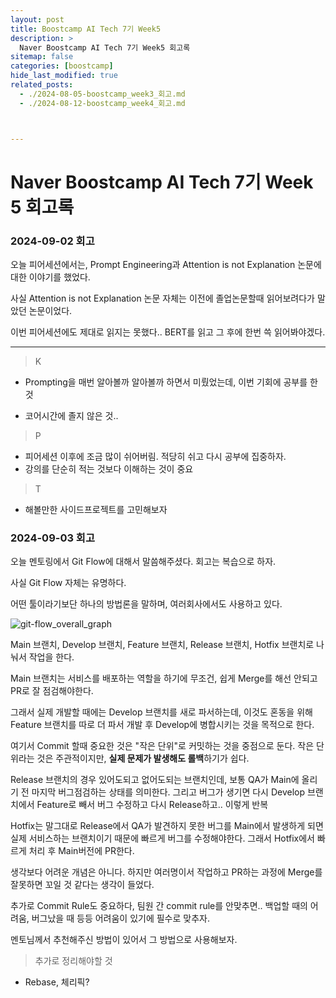 ```yaml
---
layout: post
title: Boostcamp AI Tech 7기 Week5
description: >
  Naver Boostcamp AI Tech 7기 Week5 회고록
sitemap: false
categories: [boostcamp]
hide_last_modified: true
related_posts:
  - ./2024-08-05-boostcamp_week3_회고.md
  - ./2024-08-12-boostcamp_week4_회고.md



---
```


# Naver Boostcamp AI Tech 7기 Week 5 회고록

### 2024-09-02 회고

오늘 피어세션에서는, Prompt Engineering과 Attention is not Explanation 논문에 대한 이야기를 했었다.

사실 Attention is not Explanation 논문 자체는 이전에 졸업논문할때 읽어보려다가 말았던 논문이었다.

이번 피어세션에도 제대로 읽지는 못했다.. BERT를 읽고 그 후에 한번 쓱 읽어봐야겠다.

---

> K

* Prompting을 매번 알아볼까 알아볼까 하면서 미뤘었는데, 이번 기회에 공부를 한 것

* 코어시간에 졸지 않은 것..

> P

* 피어세션 이후에 조금 많이 쉬어버림. 적당히 쉬고 다시 공부에 집중하자.
* 강의를 단순히 적는 것보다 이해하는 것이 중요



> T

* 해볼만한 사이드프로젝트를 고민해보자

### 2024-09-03 회고

오늘 멘토링에서 Git Flow에 대해서 말씀해주셨다. 회고는 복습으로 하자.

사실 Git Flow 자체는 유명하다.

어떤 툴이라기보단 하나의 방법론을 말하며, 여러회사에서도 사용하고 있다.

![git-flow_overall_graph](E:/Github/fruitnet.github.io/images/2024-09-02-boostcamp_week5_회고/git-flow_overall_graph.png)

Main 브랜치, Develop 브랜치, Feature 브랜치, Release 브랜치, Hotfix 브랜치로 나눠서 작업을 한다.

Main 브랜치는 서비스를 배포하는 역할을 하기에 무조건, 쉽게 Merge를 해선 안되고 PR로 잘 점검해야한다.

그래서 실제 개발할 때에는 Develop 브랜치를 새로 파서하는데, 이것도 혼동을 위해 Feature 브랜치를 따로 더 파서 개발 후 Develop에 병합시키는 것을 목적으로 한다.

여기서 Commit 할때 중요한 것은 "작은 단위"로 커밋하는 것을 중점으로 둔다. 작은 단위라는 것은 주관적이지만, **실제 문제가 발생해도 롤백**하기가 쉽다.

Release 브랜치의 경우 있어도되고 없어도되는 브랜치인데, 보통 QA가 Main에 올리기 전 마지막 버그점검하는 상태를 의미한다. 그리고 버그가 생기면 다시 Develop 브랜치에서 Feature로 빼서 버그 수정하고 다시 Release하고.. 이렇게 반복

Hotfix는 말그대로 Release에서 QA가 발견하지 못한 버그를 Main에서 발생하게 되면 실제 서비스하는 브랜치이기 때문에 빠르게 버그를 수정해야한다. 그래서 Hotfix에서 빠르게 처리 후 Main버전에 PR한다.

생각보다 어려운 개념은 아니다. 하지만 여러명이서 작업하고 PR하는 과정에 Merge를 잘못하면 꼬일 것 같다는 생각이 들었다.

추가로 Commit Rule도 중요하다, 팀원 간 commit rule를 안맞추면.. 백업할 때의 어려움, 버그났을 때 등등 어려움이 있기에 필수로 맞추자.

멘토님께서 추천해주신 방법이 있어서 그 방법으로 사용해보자.

> 추가로 정리해야할 것

* Rebase, 체리픽?
